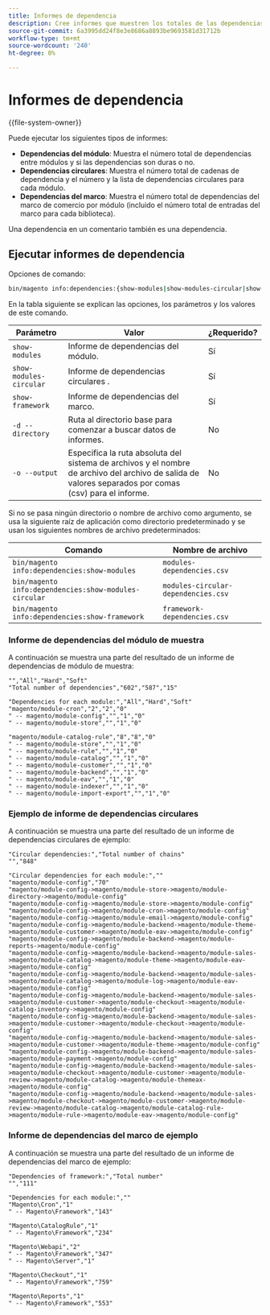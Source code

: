 ```yaml
---
title: Informes de dependencia
description: Cree informes que muestren los totales de las dependencias de módulo, circular y marco.
source-git-commit: 6a3995dd24f8e3e8686a8893be9693581d31712b
workflow-type: tm+mt
source-wordcount: '240'
ht-degree: 0%

---
```



# Informes de dependencia

{{file-system-owner}}

Puede ejecutar los siguientes tipos de informes:

- **Dependencias del módulo**: Muestra el número total de dependencias entre módulos y si las dependencias son duras o no.
- **Dependencias circulares**: Muestra el número total de cadenas de dependencia y el número y la lista de dependencias circulares para cada módulo.
- **Dependencias del marco**: Muestra el número total de dependencias del marco de comercio por módulo (incluido el número total de entradas del marco para cada biblioteca).

Una dependencia en un comentario también es una dependencia.

## Ejecutar informes de dependencia

Opciones de comando:

```bash
bin/magento info:dependencies:{show-modules|show-modules-circular|show-framework} [-d|--directory="<path>"] [-o|--output="<path and filename"]
```

En la tabla siguiente se explican las opciones, los parámetros y los valores de este comando.

| Parámetro | Valor | ¿Requerido? |
| ----------------------- | -------------------------------------------------------------------------------------------------------------------- | --------- |
| `show-modules` | Informe de dependencias del módulo. | Sí |
| `show-modules-circular` | Informe de dependencias circulares . | Sí |
| `show-framework` | Informe de dependencias del marco. | Sí |
| `-d --directory` | Ruta al directorio base para comenzar a buscar datos de informes. | No |
| `-o --output` | Especifica la ruta absoluta del sistema de archivos y el nombre de archivo del archivo de salida de valores separados por comas (csv) para el informe. | No |

Si no se pasa ningún directorio o nombre de archivo como argumento, se usa la siguiente raíz de aplicación como directorio predeterminado y se usan los siguientes nombres de archivo predeterminados:

| Comando | Nombre de archivo |
| ----------------------------------------------------- | ----------------------------------- |
| `bin/magento info:dependencies:show-modules` | `modules-dependencies.csv` |
| `bin/magento info:dependencies:show-modules-circular` | `modules-circular-dependencies.csv` |
| `bin/magento info:dependencies:show-framework` | `framework-dependencies.csv` |

### Informe de dependencias del módulo de muestra

A continuación se muestra una parte del resultado de un informe de dependencias de módulo de muestra:

```terminal
"","All","Hard","Soft"
"Total number of dependencies","602","587","15"

"Dependencies for each module:","All","Hard","Soft"
"magento/module-cron","2","2","0"
" -- magento/module-config","","1","0"
" -- magento/module-store","","1","0"

"magento/module-catalog-rule","8","8","0"
" -- magento/module-store","","1","0"
" -- magento/module-rule","","1","0"
" -- magento/module-catalog","","1","0"
" -- magento/module-customer","","1","0"
" -- magento/module-backend","","1","0"
" -- magento/module-eav","","1","0"
" -- magento/module-indexer","","1","0"
" -- magento/module-import-export","","1","0"
```

### Ejemplo de informe de dependencias circulares

A continuación se muestra una parte del resultado de un informe de dependencias circulares de ejemplo:

```terminal
"Circular dependencies:","Total number of chains"
"","848"

"Circular dependencies for each module:",""
"magento/module-config","70"
"magento/module-config->magento/module-store->magento/module-directory->magento/module-config"
"magento/module-config->magento/module-store->magento/module-config"
"magento/module-config->magento/module-cron->magento/module-config"
"magento/module-config->magento/module-email->magento/module-config"
"magento/module-config->magento/module-backend->magento/module-theme->magento/module-customer->magento/module-eav->magento/module-config"
"magento/module-config->magento/module-backend->magento/module-reports->magento/module-config"
"magento/module-config->magento/module-backend->magento/module-sales->magento/module-catalog->magento/module-theme->magento/module-eav->magento/module-config"
"magento/module-config->magento/module-backend->magento/module-sales->magento/module-catalog->magento/module-log->magento/module-eav->magento/module-config"
"magento/module-config->magento/module-backend->magento/module-sales->magento/module-customer->magento/module-checkout->magento/module-catalog-inventory->magento/module-config"
"magento/module-config->magento/module-backend->magento/module-sales->magento/module-customer->magento/module-checkout->magento/module-config"
"magento/module-config->magento/module-backend->magento/module-sales->magento/module-customer->magento/module-theme->magento/module-config"
"magento/module-config->magento/module-backend->magento/module-sales->magento/module-payment->magento/module-config"
"magento/module-config->magento/module-backend->magento/module-sales->magento/module-checkout->magento/module-customer->magento/module-review->magento/module-catalog->magento/module-themeax->magento/module-config"
"magento/module-config->magento/module-backend->magento/module-sales->magento/module-checkout->magento/module-customer->magento/module-review->magento/module-catalog->magento/module-catalog-rule->magento/module-rule->magento/module-eav->magento/module-config"
```

### Informe de dependencias del marco de ejemplo

A continuación se muestra una parte del resultado de un informe de dependencias del marco de ejemplo:

```terminal
"Dependencies of framework:","Total number"
"","111"

"Dependencies for each module:",""
"Magento\Cron","1"
" -- Magento\Framework","143"

"Magento\CatalogRule","1"
" -- Magento\Framework","234"

"Magento\Webapi","2"
" -- Magento\Framework","347"
" -- Magento\Server","1"

"Magento\Checkout","1"
" -- Magento\Framework","759"

"Magento\Reports","1"
" -- Magento\Framework","553"
```
